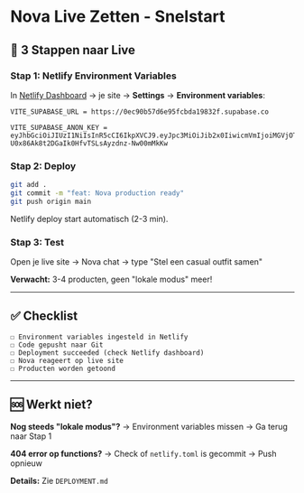 # Nova Live Zetten - Snelstart

## 🚀 3 Stappen naar Live

### Stap 1: Netlify Environment Variables

In [Netlify Dashboard](https://app.netlify.com) → je site → **Settings** → **Environment variables**:

```
VITE_SUPABASE_URL = https://0ec90b57d6e95fcbda19832f.supabase.co

VITE_SUPABASE_ANON_KEY = eyJhbGciOiJIUzI1NiIsInR5cCI6IkpXVCJ9.eyJpc3MiOiJib2x0IiwicmVmIjoiMGVjOTBiNTdkNmU5NWZjYmRhMTk4MzJmIiwicm9sZSI6ImFub24iLCJpYXQiOjE3NTg4ODE1NzQsImV4cCI6MTc1ODg4MTU3NH0.9I8-U0x86Ak8t2DGaIk0HfvTSLsAyzdnz-Nw00mMkKw
```

### Stap 2: Deploy

```bash
git add .
git commit -m "feat: Nova production ready"
git push origin main
```

Netlify deploy start automatisch (2-3 min).

### Stap 3: Test

Open je live site → Nova chat → type "Stel een casual outfit samen"

**Verwacht:** 3-4 producten, geen "lokale modus" meer!

---

## ✅ Checklist

```
☐ Environment variables ingesteld in Netlify
☐ Code gepusht naar Git
☐ Deployment succeeded (check Netlify dashboard)
☐ Nova reageert op live site
☐ Producten worden getoond
```

---

## 🆘 Werkt niet?

**Nog steeds "lokale modus"?**
→ Environment variables missen → Ga terug naar Stap 1

**404 error op functions?**
→ Check of `netlify.toml` is gecommit → Push opnieuw

**Details:** Zie `DEPLOYMENT.md`
